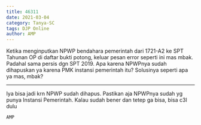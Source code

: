 ```yaml
---
title: 46311
date: 2021-03-04
category: Tanya-SC
tags: DJP Online
author: AMP
---
```


Ketika menginputkan NPWP bendahara pemerintah dari 1721-A2 ke SPT Tahunan OP di daftar bukti potong, keluar pesan error seperti ini mas mbak. Padahal sama persis dgn SPT 2019. Apa karena NPWPnya sudah dihapuskan ya karena PMK instansi pemerintah itu? Solusinya seperti apa ya mas, mbak?

---

Iya bisa jadi krn NPWP sudah dihapus. Pastikan aja NPWPnya sudah yg punya Instansi Pemerintah. Kalau sudah bener dan tetep ga bisa, bisa c3l dulu

`AMP`
